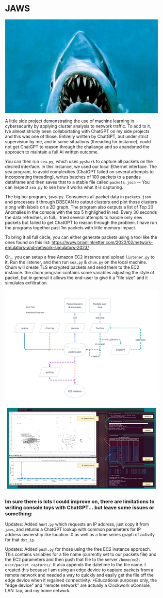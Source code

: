 # JAWS
![hehe](/assets/ohey.jpeg)

A little side project demonstrating the use of machine learning in cybersecurity by applying cluster analysis to network traffic. To add to it, Ive almost strictly been collabortating with ChatGPT on my side projects and this was one of those. Entirelly written by ChatGPT, but under strict supervision by me, and in some situations (threading for instance), could not get ChatGPT to reason through the challange and so abandoned the approach to maintain a full AI written outcome.

You can then run `sea.py`, which uses `pyshark` to capture all packets on the desired interface. In this instance, we used our local Ethernet interface. The sea program, to avoid complexities (ChatGPT failed on several attempts to incorporating threading), writes batches of 100 packets to a pandas dataframe and then saves that to a stable file called `packets.json` -- You can inspect `sea.py` to see how it works what it is capturing.

The big boi program, `jaws.py`. Consumers all packet data in `packets.json` and processes it through DBSCAN to output clusters and plot those clusters along with labels on a 2D graph. The program also outputs a list of Top 20 Anomalies in the console with the top 5 highlighed in red. Every 30 seconds the data refreshes, in full... tried several attempts to handle only new packets but failed to get ChatGPT to reason through the problem. I have run the programs together past 1m packets with little memory impact.

To bring it all full circle, you can either generate packets using a tool like the ones found on this list:
https://www.brianlinkletter.com/2023/02/network-emulators-and-network-simulators-2023/

Or... you can setup a free Amazon EC2 instance and upload `listener.py` to it. Run the listener, and then run `sea.py` & `chum.py` on the local machine. Chum will create TLS encrypted packets and send them to the EC2 instance. the chum program contains some variables adjusting the style of packet, but in general it allows the end-user to give it a "file size" and it simulates exfiltration.

![the flow!](/assets/diagram.png)
![the flow!](/assets/flow.png)

### Im sure there is lots I could improve on, there are limitations to writing console toys with ChatGPT... but leave some issues or something:

Updates: Added `hunt.py` which requests an IP address, just copy it from `jaws`, and returns a ChatGPT lookup with common parameters for IP address ownership like location :0 as well as a time series graph of activity for that `dst_ip`.

Updates: Added `push.py` for those using the free EC2 instance approach. This contains variables for a file name (currently set to our packets file) and the EC2 parameters and then push that file to the server `/home/ec2-user/packet_captures/`. It also appends the datetime to the file name. I created this because I am using an edge device to capture packets from a remote network and needed a way to quickly and easily get the file off the edge device when it regained connectivity. *Educational purposes only, the "edge device" and "remote network" are actually a Clockwork uConsole, LAN Tap, and my home network.